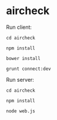 aircheck
=======


Run client:

`cd aircheck`

`npm install`

`bower install`

`grunt connect:dev`


Run server:

`cd aircheck`

`npm install`

`node web.js`

